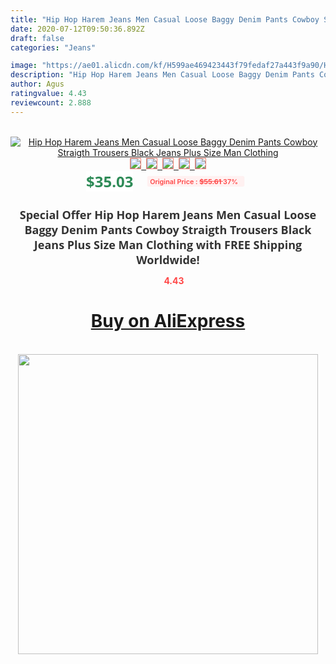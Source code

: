 ```yaml
---
title: "Hip Hop Harem Jeans Men Casual Loose Baggy Denim Pants Cowboy Straigth Trousers Black Jeans Plus Size Man Clothing"
date: 2020-07-12T09:50:36.892Z
draft: false
categories: "Jeans"

image: "https://ae01.alicdn.com/kf/H599ae469423443f79fedaf27a443f9a90/Hip-Hop-Harem-Jeans-Men-Casual-Loose-Baggy-Denim-Pants-Cowboy-Straigth-Trousers-Black-Jeans-Plus.jpg"
description: "Hip Hop Harem Jeans Men Casual Loose Baggy Denim Pants Cowboy Straigth Trousers Black Jeans Plus Size Man Clothing"
author: Agus
ratingvalue: 4.43
reviewcount: 2.888
---
```

<br>
<div style="text-align: center;">
<a href="https://s.click.aliexpress.com/e/_9vTvjf" target="_blank" rel="nofollow noopener noreferrer"><img alt="Hip Hop Harem Jeans Men Casual Loose Baggy Denim Pants Cowboy Straigth Trousers Black Jeans Plus Size Man Clothing" class="magnifier-image" src="https://ae01.alicdn.com/kf/H599ae469423443f79fedaf27a443f9a90/Hip-Hop-Harem-Jeans-Men-Casual-Loose-Baggy-Denim-Pants-Cowboy-Straigth-Trousers-Black-Jeans-Plus.jpg_640x640.jpg">
<br>
<img style="border:1px solid salmon" src="https://ae01.alicdn.com/kf/H599ae469423443f79fedaf27a443f9a90/Hip-Hop-Harem-Jeans-Men-Casual-Loose-Baggy-Denim-Pants-Cowboy-Straigth-Trousers-Black-Jeans-Plus.jpg_120x120.jpg">&nbsp;&nbsp;<img style="border:1px solid salmon" src="https://ae01.alicdn.com/kf/H617a7f434a0c41d2bb37ad08778ae583d/Hip-Hop-Harem-Jeans-Men-Casual-Loose-Baggy-Denim-Pants-Cowboy-Straigth-Trousers-Black-Jeans-Plus.jpg_120x120.jpg">&nbsp;&nbsp;<img style="border:1px solid salmon" src="https://ae01.alicdn.com/kf/Hb079c9a6f35242f7b5a910a0628661445/Hip-Hop-Harem-Jeans-Men-Casual-Loose-Baggy-Denim-Pants-Cowboy-Straigth-Trousers-Black-Jeans-Plus.jpg_120x120.jpg">&nbsp;&nbsp;<img style="border:1px solid salmon" src="https://ae01.alicdn.com/kf/Hfbf6bd9cdb364786bd9b26f81d164cb7L/Hip-Hop-Harem-Jeans-Men-Casual-Loose-Baggy-Denim-Pants-Cowboy-Straigth-Trousers-Black-Jeans-Plus.jpg_120x120.jpg">&nbsp;&nbsp;<img style="border:1px solid salmon" src="https://ae01.alicdn.com/kf/Hbf70328aac8941f0b02d4bf737fb8b440/Hip-Hop-Harem-Jeans-Men-Casual-Loose-Baggy-Denim-Pants-Cowboy-Straigth-Trousers-Black-Jeans-Plus.jpg_120x120.jpg"></a></div><br0>
<div style="text-align: center;"><span style="background-color: white; border: 0px; box-sizing: border-box; color: seagreen; display: inline-block; font-family: &quot;open sans&quot; , &quot;arial&quot; , &quot;helvetica&quot; , sans-serif , &quot;heiti&quot;; font-size: 24px; font-stretch: inherit; font-weight: 700; line-height: inherit; margin: 0px 10px 0px 0px; padding: 0px; vertical-align: middle;">$35.03 </span>
<span style="background: rgb(255 , 241 , 241); border-radius: 3px; border: 0px; box-sizing: border-box; color: #ff4747; display: inline-block; font-family: inherit; font-size: 12px; font-stretch: inherit; font-style: inherit; font-variant: inherit; font-weight: 600; line-height: inherit; margin: 0px; padding: 2px 5px; transform: scale(0.9); vertical-align: middle;">Original Price : <b style="text-decoration: line-through;">$55.61 </b> 37%&nbsp;&nbsp;</span></div>
<h1 style="color: #333333; display: inline-block; font-family: &quot;open sans&quot; , &quot;arial&quot; , &quot;helvetica&quot; , sans-serif , &quot;heiti&quot;; font-size: 18px; font-stretch: inherit; font-weight: 700; text-align: center;">Special Offer Hip Hop Harem Jeans Men Casual Loose Baggy Denim Pants Cowboy Straigth Trousers Black Jeans Plus Size Man Clothing with FREE Shipping Worldwide!</h1>
<div style="color: #ff4747; text-align: center;">
<img src="https://4.bp.blogspot.com/-M0ZcTcb-5uY/XleCXlxnR4I/AAAAAAAAAEc/OrjgMkXV1oMQFaCRZj5HQwOCBcu3w1FegCPcBGAYYCw/s1600/star.png" style="height: 15px;">&nbsp;<b>4.43</b></div>
<div class="button_cont" align="center"><a class="buynow_a" href="https://s.click.aliexpress.com/e/_9vTvjf" target="_blank" rel="nofollow noopener noreferrer"><H1>Buy on AliExpress</H1></a></div><br>
<div class="separator" style="clear: both; text-align: center;">
<img src="https://lh3.googleusercontent.com/-pTy5HemUv9M/XlePHvY0dAI/AAAAAAAAAE4/0nX5iRUoIWY8eMW9Dpxeirr157OZliDIgCLcBGAsYHQ/s1600/badge.gif" width="480">
</div>

